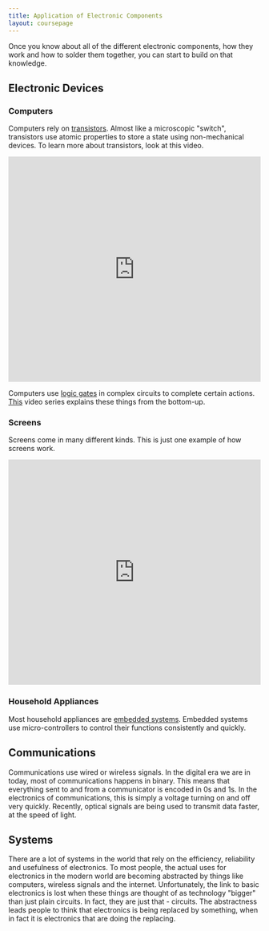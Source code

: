 ```yaml
---
title: Application of Electronic Components
layout: coursepage
---
```


Once you know about all of the different electronic components, how they work and how to solder them together, you can start to build on that knowledge. 

## Electronic Devices
### Computers
Computers rely on [transistors](http://en.wikipedia.org/wiki/Transistor). Almost like a microscopic "switch", transistors use atomic properties to store a state using non-mechanical devices. To learn more about transistors, look at this video.

<div class="video-container">
<iframe width="100%" height="450" src="https://www.youtube.com/embed/IcrBqCFLHIY" frameborder="0" allowfullscreen></iframe>
</div>

Computers use [logic gates](http://en.wikipedia.org/wiki/Logic_gate) in complex circuits to complete certain actions. [This](https://www.youtube.com/playlist?list=PL0253EC51AF4109D0) video series explains these things from the bottom-up.

### Screens
Screens come in many different kinds. This is just one example of how screens work.

<div class="video-container">
<iframe width="100%" height="450" src="https://www.youtube.com/embed/jiejNAUwcQ8" frameborder="0" allowfullscreen></iframe>
</div>

### Household Appliances
Most household appliances are [embedded systems](http://en.wikipedia.org/wiki/Embedded_system). Embedded systems use micro-controllers to control their functions consistently and quickly.

## Communications
Communications use wired or wireless signals. In the digital era we are in today, most of communications happens in binary. This means that everything sent to and from a communicator is encoded in 0s and 1s. In the electronics of communications, this is simply a voltage turning on and off very quickly. Recently, optical signals are being used to transmit data faster, at the speed of light.

## Systems
There are a lot of systems in the world that rely on the efficiency, reliability and usefulness of electronics. To most people, the actual uses for electronics in the modern world are becoming abstracted by things like computers, wireless signals and the internet. Unfortunately, the link to basic electronics is lost when these things are thought of as technology "bigger" than just plain circuits. In fact, they are just that - circuits. The abstractness leads people to think that electronics is being replaced by something, when in fact it is electronics that are doing the replacing.
